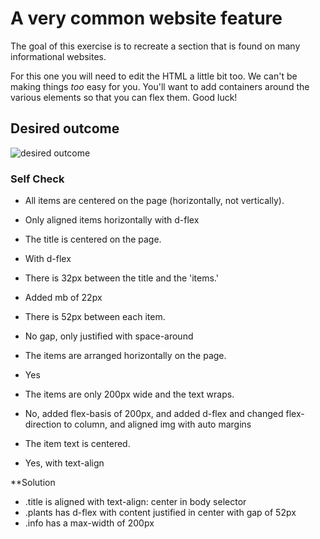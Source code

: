 # A very common website feature

The goal of this exercise is to recreate a section that is found on many informational websites.

For this one you will need to edit the HTML a little bit too. We can't be making things _too_ easy for you. You'll want to add containers around the various elements so that you can flex them. Good luck!

## Desired outcome

![desired outcome](./desired-outcome.png)

### Self Check

- All items are centered on the page (horizontally, not vertically).
* Only aligned items horizontally with d-flex
- The title is centered on the page.
* With d-flex
- There is 32px between the title and the 'items.'
* Added mb of 22px
- There is 52px between each item.
* No gap, only justified with space-around
- The items are arranged horizontally on the page.
* Yes
- The items are only 200px wide and the text wraps.
* No, added flex-basis of 200px, and added d-flex 
  and changed flex-direction to column, and aligned img
  with auto margins
- The item text is centered.
* Yes, with text-align

**Solution

- .title is aligned with text-align: center in body selector
- .plants has d-flex with content justified in center with gap of 52px
- .info has a max-width of 200px

